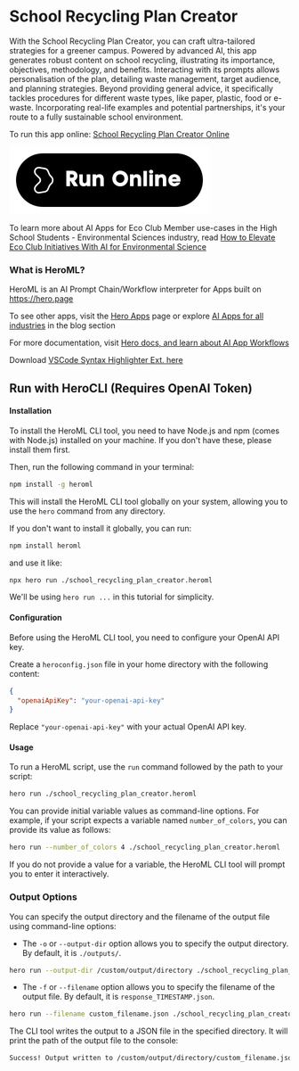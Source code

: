 # School Recycling Plan Creator

With the School Recycling Plan Creator, you can craft ultra-tailored strategies for a greener campus. Powered by advanced AI, this app generates robust content on school recycling, illustrating its importance, objectives, methodology, and benefits. Interacting with its prompts allows personalisation of the plan, detailing waste management, target audience, and planning strategies. Beyond providing general advice, it specifically tackles procedures for different waste types, like paper, plastic, food or e-waste. Incorporating real-life examples and potential partnerships, it's your route to a fully sustainable school environment.

To run this app online: [School Recycling Plan Creator Online](https://hero.page/app/school-recycling-plan-creator-customized-school-recycling-strategies/kSgCaAW7IoVsEDUaEz2O)

[![Run School Recycling Plan Creator Online](/assets/run.svg)](https://hero.page/app/school-recycling-plan-creator-customized-school-recycling-strategies/kSgCaAW7IoVsEDUaEz2O)

To learn more about AI Apps for Eco Club Member use-cases in the High School Students - Environmental Sciences industry, read [How to Elevate Eco Club Initiatives With AI for Environmental Science](https://hero.page/blog/ai/high-school-students-environmental-sciences/how-to-elevate-eco-club-initiatives-with-ai-for-environmental-science/170953)

### What is HeroML?
HeroML is an AI Prompt Chain/Workflow interpreter for Apps built on https://hero.page 

To see other apps, visit the [Hero Apps](https://hero.page/apps) page or explore [AI Apps for all industries](https://hero.page/blog) in the blog section

For more documentation, visit [Hero docs, and learn about AI App Workflows](https://hero.page/tutorials/introduction-to-heroml)

Download [VSCode Syntax Highlighter Ext. here](https://marketplace.visualstudio.com/items?itemName=hero-page.heroml)

## Run with HeroCLI (Requires OpenAI Token)

#### Installation

To install the HeroML CLI tool, you need to have Node.js and npm (comes with Node.js) installed on your machine. If you don't have these, please install them first. 

Then, run the following command in your terminal:

```bash
npm install -g heroml
```

This will install the HeroML CLI tool globally on your system, allowing you to use the `hero` command from any directory.

If you don't want to install it globally, you can run:

```bash
npm install heroml
```

and use it like:

```bash
npx hero run ./school_recycling_plan_creator.heroml
```

We'll be using `hero run ...` in this tutorial for simplicity.

#### Configuration

Before using the HeroML CLI tool, you need to configure your OpenAI API key. 

Create a `heroconfig.json` file in your home directory with the following content:

```json
{
  "openaiApiKey": "your-openai-api-key"
}
```

Replace `"your-openai-api-key"` with your actual OpenAI API key.

#### Usage

To run a HeroML script, use the `run` command followed by the path to your script:

```bash
hero run ./school_recycling_plan_creator.heroml
```

You can provide initial variable values as command-line options. For example, if your script expects a variable named `number_of_colors`, you can provide its value as follows:

```bash
hero run --number_of_colors 4 ./school_recycling_plan_creator.heroml
```

If you do not provide a value for a variable, the HeroML CLI tool will prompt you to enter it interactively.

### Output Options

You can specify the output directory and the filename of the output file using command-line options:

- The `-o` or `--output-dir` option allows you to specify the output directory. By default, it is `./outputs/`.

```bash
hero run --output-dir /custom/output/directory ./school_recycling_plan_creator.heroml
```

- The `-f` or `--filename` option allows you to specify the filename of the output file. By default, it is `response_TIMESTAMP.json`.

```bash
hero run --filename custom_filename.json ./school_recycling_plan_creator.heroml
```

The CLI tool writes the output to a JSON file in the specified directory. It will print the path of the output file to the console:

```bash
Success! Output written to /custom/output/directory/custom_filename.json
```

